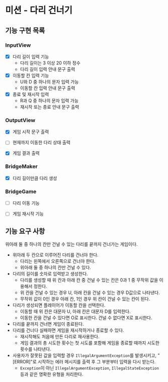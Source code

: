 # 미션 - 다리 건너기

## 기능 구현 목록
### InputView
- [X] 다리 길이 입력 기능 
  - 다리 길이는 3 이상 20 이하 정수
  - 다리 길이 입력 안내 문구 출력
- [X] 이동할 칸 입력 기능
  - U와 D 중 하나의 문자 입력 가능
  - 이동할 칸 입력 안내 문구 출력
- [X] 종료 및 재시작 입력
  - R과 Q 중 하나의 문자 입력 가능
  - 재시작 또는 종료 안내 문구 출력

### OutputView
- [X] 게임 시작 문구 출력
- [ ] 현재까지 이동한 다리 상태 출력
- [X] 게임 결과 출력


### BridgeMaker
- [X] 다리 길이만큼 다리 생성

### BridgeGame
- [ ] 다리 이동 기능
- [ ] 게임 재시작 기능


## 기능 요구 사항
위아래 둘 중 하나의 칸만 건널 수 있는 다리를 끝까지 건너가는 게임이다.
- 위아래 두 칸으로 이루어진 다리를 건너야 한다.
    - 다리는 왼쪽에서 오른쪽으로 건너야 한다.
    - 위아래 둘 중 하나의 칸만 건널 수 있다.
- 다리의 길이를 숫자로 입력받고 생성한다.
    - 다리를 생성할 때 위 칸과 아래 칸 중 건널 수 있는 칸은 0과 1 중 무작위 값을 이용해서 정한다.
    - 위 칸을 건널 수 있는 경우 U, 아래 칸을 건널 수 있는 경우 D값으로 나타낸다.
    - 무작위 값이 0인 경우 아래 칸, 1인 경우 위 칸이 건널 수 있는 칸이 된다.
- 다리가 생성되면 플레이어가 이동할 칸을 선택한다.
    - 이동할 때 위 칸은 대문자 U, 아래 칸은 대문자 D를 입력한다.
    - 이동한 칸을 건널 수 있다면 O로 표시한다. 건널 수 없다면 X로 표시한다.
- 다리를 끝까지 건너면 게임이 종료된다.
- 다리를 건너다 실패하면 게임을 재시작하거나 종료할 수 있다.
    - 재시작해도 처음에 만든 다리로 재사용한다.
    - 게임 결과의 총 시도한 횟수는 첫 시도를 포함해 게임을 종료할 때까지 시도한 횟수를 나타낸다.
- 사용자가 잘못된 값을 입력할 경우 `IllegalArgumentException`를 발생시키고, "[ERROR]"로 시작하는 에러 메시지를 출력 후 그 부분부터 입력을 다시 받는다.
    - `Exception`이 아닌 `IllegalArgumentException`, `IllegalStateException` 등과 같은 명확한 유형을 처리한다.